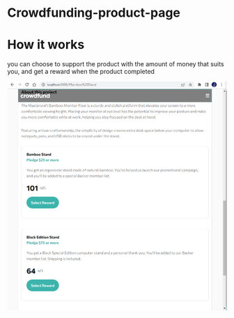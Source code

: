 # Crowdfunding-product-page 

# How it works

you can choose to support the product with the amount of money that suits you, and get a reward when the product completed

![alt text](./src/screenShots/select.png)

